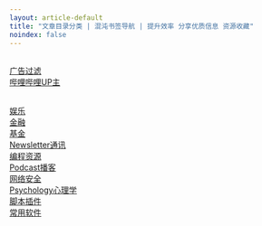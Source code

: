```yaml
---
layout: article-default
title: "文章目录分类 | 混沌书签导航 | 提升效率 分享优质信息 资源收藏"
noindex: false
---
```


<br><a href="/article/blocklist.html">广告过滤</a>
<br><a href="/article/bilibili.html">哔哩哔哩UP主</a>
<!-- <br><a href="/article/backup/20230426-qmcxszj.html">文章备份</a> -->
<br><a href="/article/entertainment.html">娱乐</a>
<br><a href="/article/finance.html">金融</a>
<br><a href="/article/fund.html">基金</a>
<br><a href="/article/newsletter.html">Newsletter通讯</a>
<br><a href="/article/program.html">编程资源</a>
<br><a href="/article/podcast.html">Podcast播客</a>
<br><a href="/article/privacy.html">网络安全</a>
<br><a href="/article/psychology.html">Psychology心理学</a>
<br><a href="/article/scriptlist.html">脚本插件</a>
<br><a href="/article/software.html">常用软件</a>